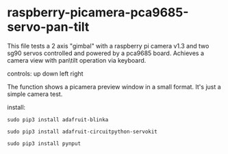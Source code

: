 # raspberry-picamera-pca9685-servo-pan-tilt
This file tests a 2 axis "gimbal" with a raspberry pi camera v1.3 and two sg90 servos controlled and powered by a pca9685 board. Achieves a camera view with pan\tilt operation via keyboard.


controls:
up
down
left
right


The function shows a picamera preview window in a small format. It's just a simple camera test.


install:

`sudo pip3 install adafruit-blinka`

`sudo pip3 install adafruit-circuitpython-servokit`

`sudo pip3 install pynput`




